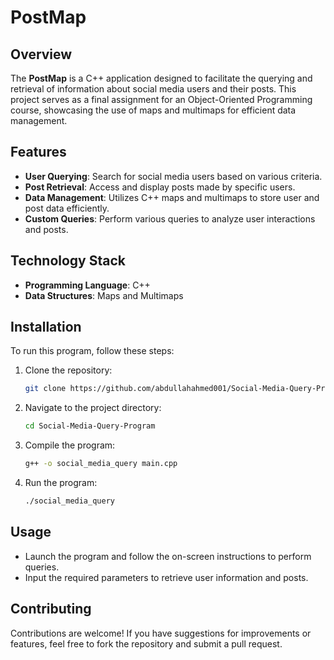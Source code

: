 # PostMap

## Overview
The **PostMap** is a C++ application designed to facilitate the querying and retrieval of information about social media users and their posts. This project serves as a final assignment for an Object-Oriented Programming course, showcasing the use of maps and multimaps for efficient data management.

## Features
- **User Querying**: Search for social media users based on various criteria.
- **Post Retrieval**: Access and display posts made by specific users.
- **Data Management**: Utilizes C++ maps and multimaps to store user and post data efficiently.
- **Custom Queries**: Perform various queries to analyze user interactions and posts.

## Technology Stack
- **Programming Language**: C++
- **Data Structures**: Maps and Multimaps

## Installation
To run this program, follow these steps:

1. Clone the repository:
   ```bash
   git clone https://github.com/abdullahahmed001/Social-Media-Query-Program.git
   ```
2. Navigate to the project directory:
   ```bash
   cd Social-Media-Query-Program
   ```
3. Compile the program:
   ```bash
   g++ -o social_media_query main.cpp
   ```
4. Run the program:
   ```bash
   ./social_media_query
   ```

## Usage
- Launch the program and follow the on-screen instructions to perform queries.
- Input the required parameters to retrieve user information and posts.

## Contributing
Contributions are welcome! If you have suggestions for improvements or features, feel free to fork the repository and submit a pull request.

